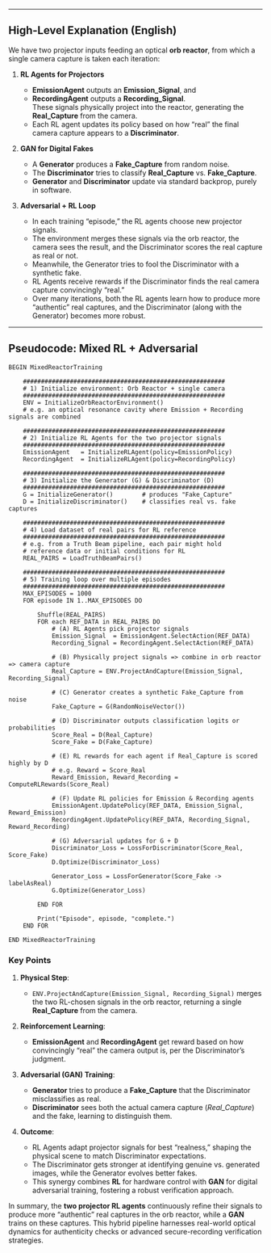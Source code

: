 
---

## **High-Level Explanation (English)**

We have two projector inputs feeding an optical **orb reactor**, from which a single camera capture is taken each iteration:

1. **RL Agents for Projectors**  
   - **EmissionAgent** outputs an **Emission_Signal**, and  
   - **RecordingAgent** outputs a **Recording_Signal**.  
   These signals physically project into the reactor, generating the **Real_Capture** from the camera.  
   - Each RL agent updates its policy based on how “real” the final camera capture appears to a **Discriminator**.

2. **GAN for Digital Fakes**  
   - A **Generator** produces a **Fake_Capture** from random noise.  
   - The **Discriminator** tries to classify **Real_Capture** vs. **Fake_Capture**.  
   - **Generator** and **Discriminator** update via standard backprop, purely in software.

3. **Adversarial + RL Loop**  
   - In each training “episode,” the RL agents choose new projector signals.  
   - The environment merges these signals via the orb reactor, the camera sees the result, and the Discriminator scores the real capture as real or not.  
   - Meanwhile, the Generator tries to fool the Discriminator with a synthetic fake.  
   - RL Agents receive rewards if the Discriminator finds the real camera capture convincingly “real.”  
   - Over many iterations, both the RL agents learn how to produce more “authentic” real captures, and the Discriminator (along with the Generator) becomes more robust.

---

## **Pseudocode**: Mixed RL + Adversarial

```pseudo
BEGIN MixedReactorTraining

    ########################################################
    # 1) Initialize environment: Orb Reactor + single camera
    ########################################################
    ENV = InitializeOrbReactorEnvironment()  
    # e.g. an optical resonance cavity where Emission + Recording signals are combined

    ########################################################
    # 2) Initialize RL Agents for the two projector signals
    ########################################################
    EmissionAgent   = InitializeRLAgent(policy=EmissionPolicy)
    RecordingAgent  = InitializeRLAgent(policy=RecordingPolicy)

    ########################################################
    # 3) Initialize the Generator (G) & Discriminator (D)
    ########################################################
    G = InitializeGenerator()        # produces "Fake_Capture"
    D = InitializeDiscriminator()    # classifies real vs. fake captures

    ########################################################
    # 4) Load dataset of real pairs for RL reference
    ########################################################
    # e.g. from a Truth Beam pipeline, each pair might hold
    # reference data or initial conditions for RL
    REAL_PAIRS = LoadTruthBeamPairs()  

    ########################################################
    # 5) Training loop over multiple episodes
    ########################################################
    MAX_EPISODES = 1000
    FOR episode IN 1..MAX_EPISODES DO

        Shuffle(REAL_PAIRS)
        FOR each REF_DATA in REAL_PAIRS DO
            # (A) RL Agents pick projector signals
            Emission_Signal  = EmissionAgent.SelectAction(REF_DATA)
            Recording_Signal = RecordingAgent.SelectAction(REF_DATA)

            # (B) Physically project signals => combine in orb reactor => camera capture
            Real_Capture = ENV.ProjectAndCapture(Emission_Signal, Recording_Signal)

            # (C) Generator creates a synthetic Fake_Capture from noise
            Fake_Capture = G(RandomNoiseVector())

            # (D) Discriminator outputs classification logits or probabilities
            Score_Real = D(Real_Capture)
            Score_Fake = D(Fake_Capture)

            # (E) RL rewards for each agent if Real_Capture is scored highly by D
            # e.g. Reward = Score_Real
            Reward_Emission, Reward_Recording = ComputeRLRewards(Score_Real)

            # (F) Update RL policies for Emission & Recording agents
            EmissionAgent.UpdatePolicy(REF_DATA, Emission_Signal,   Reward_Emission)
            RecordingAgent.UpdatePolicy(REF_DATA, Recording_Signal, Reward_Recording)

            # (G) Adversarial updates for G + D
            Discriminator_Loss = LossForDiscriminator(Score_Real, Score_Fake)
            D.Optimize(Discriminator_Loss)

            Generator_Loss = LossForGenerator(Score_Fake -> labelAsReal)
            G.Optimize(Generator_Loss)

        END FOR

        Print("Episode", episode, "complete.")
    END FOR

END MixedReactorTraining
```

### **Key Points**

1. **Physical Step**:
   - `ENV.ProjectAndCapture(Emission_Signal, Recording_Signal)` merges the two RL-chosen signals in the orb reactor, returning a single **Real_Capture** from the camera.

2. **Reinforcement Learning**:
   - **EmissionAgent** and **RecordingAgent** get reward based on how convincingly “real” the camera output is, per the Discriminator’s judgment.

3. **Adversarial (GAN) Training**:
   - **Generator** tries to produce a **Fake_Capture** that the Discriminator misclassifies as real.
   - **Discriminator** sees both the actual camera capture (*Real_Capture*) and the fake, learning to distinguish them.

4. **Outcome**:
   - RL Agents adapt projector signals for best “realness,” shaping the physical scene to match Discriminator expectations.
   - The Discriminator gets stronger at identifying genuine vs. generated images, while the Generator evolves better fakes.
   - This synergy combines **RL** for hardware control with **GAN** for digital adversarial training, fostering a robust verification approach.

In summary, the **two projector RL agents** continuously refine their signals to produce more “authentic” real captures in the orb reactor, while a **GAN** trains on these captures. This hybrid pipeline harnesses real-world optical dynamics for authenticity checks or advanced secure-recording verification strategies.
